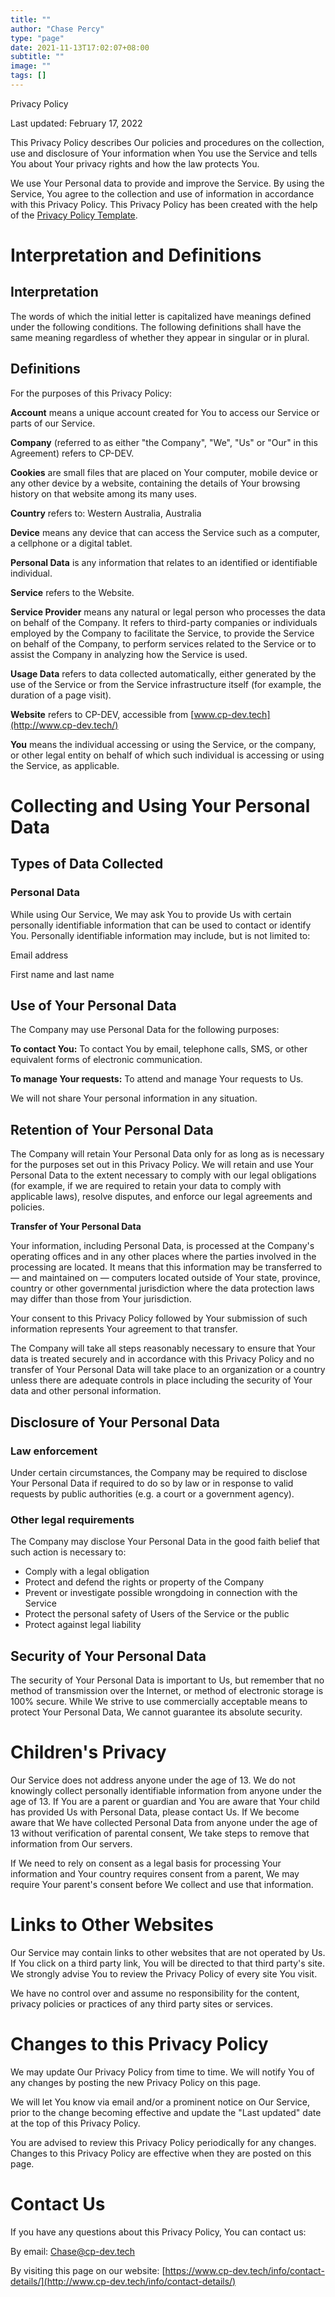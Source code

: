 ```yaml
---
title: ""
author: "Chase Percy"
type: "page"
date: 2021-11-13T17:02:07+08:00
subtitle: ""
image: ""
tags: []
---
```


Privacy Policy

Last updated: February 17, 2022

This Privacy Policy describes Our policies and procedures on the collection, use and disclosure of Your information when You use the Service and tells You about Your privacy rights and how the law protects You.

We use Your Personal data to provide and improve the Service. By using the Service, You agree to the collection and use of information in accordance with this Privacy Policy. This Privacy Policy has been created with the help of the [Privacy Policy Template](https://www.termsfeed.com/blog/sample-privacy-policy-template/).

# Interpretation and Definitions

## Interpretation

The words of which the initial letter is capitalized have meanings defined under the following conditions. The following definitions shall have the same meaning regardless of whether they appear in singular or in plural.

## Definitions

For the purposes of this Privacy Policy:

**Account** means a unique account created for You to access our Service or parts of our Service.

**Company** (referred to as either &quot;the Company&quot;, &quot;We&quot;, &quot;Us&quot; or &quot;Our&quot; in this Agreement) refers to CP-DEV.

**Cookies** are small files that are placed on Your computer, mobile device or any other device by a website, containing the details of Your browsing history on that website among its many uses.

**Country** refers to: Western Australia, Australia

**Device** means any device that can access the Service such as a computer, a cellphone or a digital tablet.

**Personal Data** is any information that relates to an identified or identifiable individual.

**Service** refers to the Website.

**Service Provider** means any natural or legal person who processes the data on behalf of the Company. It refers to third-party companies or individuals employed by the Company to facilitate the Service, to provide the Service on behalf of the Company, to perform services related to the Service or to assist the Company in analyzing how the Service is used.

**Usage Data** refers to data collected automatically, either generated by the use of the Service or from the Service infrastructure itself (for example, the duration of a page visit).

**Website** refers to CP-DEV, accessible from [www.cp-dev.tech](http://www.cp-dev.tech/)

**You** means the individual accessing or using the Service, or the company, or other legal entity on behalf of which such individual is accessing or using the Service, as applicable.

# Collecting and Using Your Personal Data

## Types of Data Collected

### Personal Data

While using Our Service, We may ask You to provide Us with certain personally identifiable information that can be used to contact or identify You. Personally identifiable information may include, but is not limited to:

Email address

First name and last name

## Use of Your Personal Data

The Company may use Personal Data for the following purposes:

**To contact You:** To contact You by email, telephone calls, SMS, or other equivalent forms of electronic communication.

**To manage Your requests:** To attend and manage Your requests to Us.

We will not share Your personal information in any situation.

## Retention of Your Personal Data

The Company will retain Your Personal Data only for as long as is necessary for the purposes set out in this Privacy Policy. We will retain and use Your Personal Data to the extent necessary to comply with our legal obligations (for example, if we are required to retain your data to comply with applicable laws), resolve disputes, and enforce our legal agreements and policies.

**Transfer of Your Personal Data**

Your information, including Personal Data, is processed at the Company&#39;s operating offices and in any other places where the parties involved in the processing are located. It means that this information may be transferred to — and maintained on — computers located outside of Your state, province, country or other governmental jurisdiction where the data protection laws may differ than those from Your jurisdiction.

Your consent to this Privacy Policy followed by Your submission of such information represents Your agreement to that transfer.

The Company will take all steps reasonably necessary to ensure that Your data is treated securely and in accordance with this Privacy Policy and no transfer of Your Personal Data will take place to an organization or a country unless there are adequate controls in place including the security of Your data and other personal information.

## Disclosure of Your Personal Data

### Law enforcement

Under certain circumstances, the Company may be required to disclose Your Personal Data if required to do so by law or in response to valid requests by public authorities (e.g. a court or a government agency).

### Other legal requirements

The Company may disclose Your Personal Data in the good faith belief that such action is necessary to:

- Comply with a legal obligation
- Protect and defend the rights or property of the Company
- Prevent or investigate possible wrongdoing in connection with the Service
- Protect the personal safety of Users of the Service or the public
- Protect against legal liability

## Security of Your Personal Data

The security of Your Personal Data is important to Us, but remember that no method of transmission over the Internet, or method of electronic storage is 100% secure. While We strive to use commercially acceptable means to protect Your Personal Data, We cannot guarantee its absolute security.

# Children&#39;s Privacy

Our Service does not address anyone under the age of 13. We do not knowingly collect personally identifiable information from anyone under the age of 13. If You are a parent or guardian and You are aware that Your child has provided Us with Personal Data, please contact Us. If We become aware that We have collected Personal Data from anyone under the age of 13 without verification of parental consent, We take steps to remove that information from Our servers.

If We need to rely on consent as a legal basis for processing Your information and Your country requires consent from a parent, We may require Your parent&#39;s consent before We collect and use that information.

# Links to Other Websites

Our Service may contain links to other websites that are not operated by Us. If You click on a third party link, You will be directed to that third party&#39;s site. We strongly advise You to review the Privacy Policy of every site You visit.

We have no control over and assume no responsibility for the content, privacy policies or practices of any third party sites or services.

# Changes to this Privacy Policy

We may update Our Privacy Policy from time to time. We will notify You of any changes by posting the new Privacy Policy on this page.

We will let You know via email and/or a prominent notice on Our Service, prior to the change becoming effective and update the &quot;Last updated&quot; date at the top of this Privacy Policy.

You are advised to review this Privacy Policy periodically for any changes. Changes to this Privacy Policy are effective when they are posted on this page.

# Contact Us

If you have any questions about this Privacy Policy, You can contact us:

By email: Chase@cp-dev.tech

By visiting this page on our website: [https://www.cp-dev.tech/info/contact-details/](http://www.cp-dev.tech/info/contact-details/)


